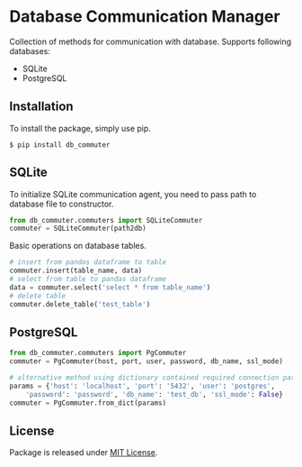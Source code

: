 # Database Communication Manager

Collection of methods for communication with database. Supports following databases: 

* SQLite
* PostgreSQL

## Installation

To install the package, simply use pip.

```
$ pip install db_commuter
```

## SQLite

To initialize SQLite communication agent, you need to pass path to database file to constructor.

```python
from db_commuter.commuters import SQLiteCommuter
commuter = SQLiteCommuter(path2db)
```

Basic operations on database tables.

```python
# insert from pandas dataframe to table
commuter.insert(table_name, data)
# select from table to pandas dataframe
data = commuter.select('select * from table_name')
# delete table
commuter.delete_table('test_table') 
```

## PostgreSQL

```python
from db_commuter.commuters import PgCommuter
commuter = PgCommuter(host, port, user, password, db_name, ssl_mode)

# alternative method using dictionary contained required connection parameters
params = {'host': 'localhost', 'port': '5432', 'user': 'postgres', 
    'password': 'password', 'db_name': 'test_db', 'ssl_mode': False}
commuter = PgCommuter.from_dict(params) 
```

## License

Package is released under [MIT License](https://github.com/viktorsapozhok/db-commuter/blob/master/LICENSE).





